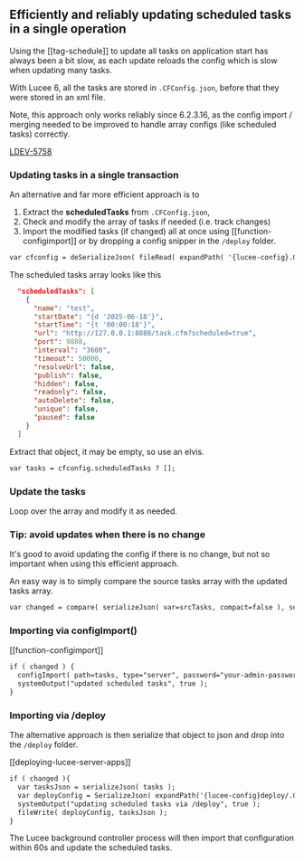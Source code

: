 <!--
{
  "title": "Scheduled Tasks - efficiently updating in a single operation",
  "id": "cfschedule-bulk",
  "description": "How to update scheduled tasks in a single operation",
  "since": "6.2.3.16",
  "keywords": [
    "scheduled tasks",
    "config"
  ],
  "related": [
    "tag-schedule",
    "function-configimport",
    "deploying-lucee-server-apps"
  ],
  "categories": [
    "server"
  ]
}
-->

## Efficiently and reliably updating scheduled tasks in a single operation

Using the [[tag-schedule]] to update all tasks on application start has always been a bit slow, as each update reloads the config which is slow when updating many tasks.

With Lucee 6, all the tasks are stored in `.CFConfig.json`, before that they were stored in an xml file.

Note, this approach only works reliably since 6.2.3.16, as the config import / merging needed to be improved to handle array configs (like scheduled tasks) correctly.

[LDEV-5758](https://luceeserver.atlassian.net/browse/LDEV-5758)

### Updating tasks in a single transaction

An alternative and far more efficient approach is to 

1. Extract the **scheduledTasks** from `.CFConfig.json`, 
2. Check and modify the array of tasks if needed (i.e. track changes)
3. Import the modified tasks (if changed) all at once using [[function-configimport]] or by dropping a config snipper in the `/deploy` folder.

```cfml
var cfconfig = deSerializeJson( fileRead( expandPath( '{lucee-config}.CFConfig.json' ) ) );
```

The scheduled tasks array looks like this

```json
  "scheduledTasks": [
    {
      "name": "test",
      "startDate": "{d '2025-06-18'}",
      "startTime": "{t '00:00:18'}",
      "url": "http://127.0.0.1:8888/task.cfm?scheduled=true",
      "port": 9888,
      "interval": "3600",
      "timeout": 50000,
      "resolveUrl": false,
      "publish": false,
      "hidden": false,
      "readonly": false,
      "autoDelete": false,
      "unique": false,
      "paused": false
    }
  ]
```

Extract that object, it may be empty, so use an elvis.

```cfml
var tasks = cfconfig.scheduledTasks ? [];
```

### Update the tasks

Loop over the array and modify it as needed.

### Tip: avoid updates when there is no change

It's good to avoid updating the config if there is no change, but not so important when using this efficient approach.

An easy way is to simply compare the source tasks array with the updated tasks array.

```cfml
var changed = compare( serializeJson( var=srcTasks, compact=false ), serializeJson( var=updateTasks, compact=false ) );
```

### Importing via configImport()

[[function-configimport]]

```cfml
if ( changed ) {
  configImport( path=tasks, type="server", password="your-admin-password" );
  systemOutput("updated scheduled tasks", true );
}
```

### Importing via /deploy

The alternative approach is then serialize that object to json and drop into the `/deploy` folder.

[[deploying-lucee-server-apps]]

```cfml
if ( changed ){
  var tasksJson = serializeJson( tasks );  
  var deployConfig = SerializeJson( expandPath('{lucee-config}deploy/.CFConfig.json') );
  systemOutput("updating scheduled tasks via /deploy", true );
  fileWrite( deployConfig, tasksJson );
}
```

The Lucee background controller process will then import that configuration within 60s and update the scheduled tasks.